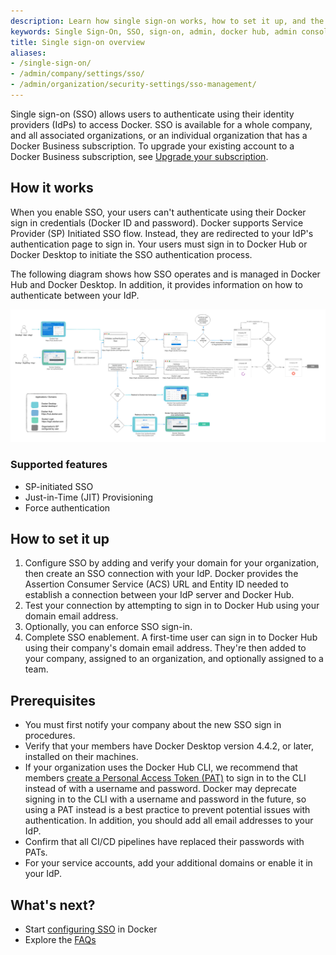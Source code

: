 ```yaml
---
description: Learn how single sign-on works, how to set it up, and the required SSO attributes.
keywords: Single Sign-On, SSO, sign-on, admin, docker hub, admin console, security
title: Single sign-on overview
aliases:
- /single-sign-on/
- /admin/company/settings/sso/
- /admin/organization/security-settings/sso-management/
---
```


Single sign-on (SSO) allows users to authenticate using their identity providers (IdPs) to access Docker. SSO is available for a whole company, and all associated organizations, or an individual organization that has a Docker Business subscription. To upgrade your existing account to a Docker Business subscription, see [Upgrade your subscription](/subscription/upgrade/).

## How it works

When you enable SSO, your users can't authenticate using their Docker sign in credentials (Docker ID and password). Docker supports Service Provider (SP) Initiated SSO flow. Instead, they are redirected to your IdP's authentication page to sign in. Your users must sign in to Docker Hub or Docker Desktop to initiate the SSO authentication process.

The following diagram shows how SSO operates and is managed in Docker Hub and Docker Desktop. In addition, it provides information on how to authenticate between your IdP.

![SSO architecture](images/SSO.png)

### Supported features

- SP-initiated SSO
- Just-in-Time (JIT) Provisioning
- Force authentication

## How to set it up

1. Configure SSO by adding and verify your domain for your organization, then create an SSO connection with your IdP. Docker provides the Assertion Consumer Service (ACS) URL and Entity ID needed to establish a connection between your IdP server and Docker Hub.
2. Test your connection by attempting to sign in to Docker Hub using your domain email address.
3. Optionally, you can enforce SSO sign-in.
4. Complete SSO enablement. A first-time user can sign in to Docker Hub using their company's domain email address. They're then added to your company, assigned to an organization, and optionally assigned to a team.

## Prerequisites

* You must first notify your company about the new SSO sign in procedures.
* Verify that your members have Docker Desktop version 4.4.2, or later, installed on their machines.
* If your organization uses the Docker Hub CLI, we recommend that members [create a Personal Access Token (PAT)](/docker-hub/access-tokens/) to sign in to the CLI instead of with a username and password. Docker may deprecate signing in to the CLI with a username and password in the future, so using a PAT instead is a best practice to prevent potential issues with authentication.
In addition, you should add all email addresses to your IdP.
* Confirm that all CI/CD pipelines have replaced their passwords with PATs.
* For your service accounts, add your additional domains or enable it in your IdP.

## What's next?

- Start [configuring SSO](configure/_index.md) in Docker
- Explore the [FAQs](../../../security/faqs/single-sign-on/faqs.md)
